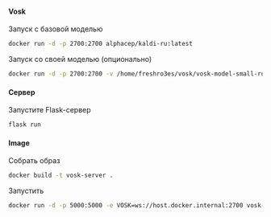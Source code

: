 
#### Vosk

Запуск с базовой моделью

```bash
docker run -d -p 2700:2700 alphacep/kaldi-ru:latest
```

Запуск со своей моделью (опционально)

```bash
docker run -d -p 2700:2700 -v /home/freshro3es/vosk/vosk-model-small-ru-0.22:/opt/vosk-model-ru/model alphacep/kaldi-ru:latest
```

#### Сервер

Запустите Flask-сервер

```bash
flask run
```

#### Image

Собрать образ

```bash
docker build -t vosk-server .
```

Запустить

```bash
docker run -d -p 5000:5000 -e VOSK=ws://host.docker.internal:2700 vosk-server
```

